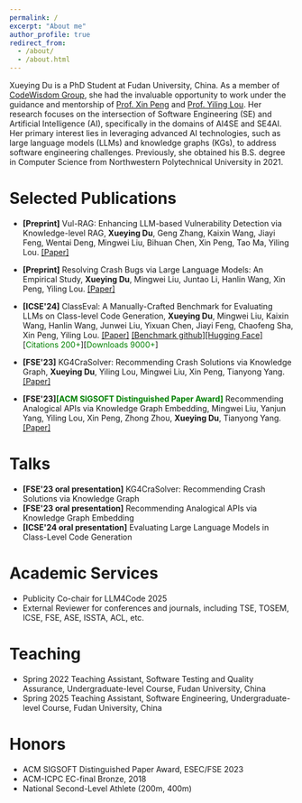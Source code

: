 ```yaml
---
permalink: /
excerpt: "About me"
author_profile: true
redirect_from: 
  - /about/
  - /about.html
---
```


Xueying Du is a PhD Student at Fudan University, China. As a member of [CodeWisdom Group](http://www.se.fudan.edu.cn), she had the invaluable opportunity to work under the guidance and mentorship of [Prof. Xin Peng](https://cspengxin.github.io) and [Prof. Yiling Lou](https://yilinglou.github.io/index.html). Her research focuses on the intersection of Software Engineering (SE) and Artificial Intelligence (AI), specifically in the domains of AI4SE and SE4AI. Her primary interest lies in leveraging advanced AI technologies, such as large language models (LLMs) and knowledge graphs (KGs), to address software engineering challenges. Previously, she obtained his B.S. degree in Computer Science from Northwestern Polytechnical University in 2021.

Selected Publications
=====
* **[Preprint]** Vul-RAG: Enhancing LLM-based Vulnerability Detection via Knowledge-level RAG, **Xueying Du**, Geng Zhang, Kaixin Wang, Jiayi Feng, Wentai Deng, Mingwei Liu, Bihuan Chen, Xin Peng, Tao Ma, Yiling Lou.   [[Paper]](https://arxiv.org/pdf/2406.11147)
  
* **[Preprint]** Resolving Crash Bugs via Large Language Models: An Empirical Study, **Xueying Du**, Mingwei Liu, Juntao Li, Hanlin Wang, Xin Peng, Yiling Lou.  [[Paper]](https://arxiv.org/abs/2312.10448)

* **[ICSE'24]** ClassEval: A Manually-Crafted Benchmark for Evaluating LLMs on Class-level Code Generation,
   **Xueying Du**, Mingwei Liu, Kaixin Wang, Hanlin Wang, Junwei Liu, Yixuan Chen, Jiayi Feng, Chaofeng Sha, Xin Peng, Yiling Lou.
    [[Paper]](https://arxiv.org/pdf/2308.01861.pdf) [[Benchmark github]](https://github.com/FudanSELab/ClassEval)[[Hugging Face]](https://huggingface.co/datasets/FudanSELab/ClassEval)[<span style="color:green">Citations 200+</span>][<span style="color:green">Downloads 9000+</span>]

* **[FSE'23]** KG4CraSolver: Recommending Crash Solutions via Knowledge Graph, **Xueying Du**, Yiling Lou, Mingwei Liu, Xin Peng, Tianyong Yang. [[Paper]](https://2023.esec-fse.org/details/fse-2023-research-papers/76/KG4CraSolver-Recommending-Crash-Solutions-via-Knowledge-Graph)

* **[FSE'23]<span style="color:green">[ACM SIGSOFT Distinguished Paper Award]</span>** Recommending Analogical APIs via Knowledge Graph Embedding, Mingwei Liu, Yanjun Yang, Yiling Lou, Xin Peng, Zhong Zhou, **Xueying Du**, Tianyong Yang. [[Paper]](https://2023.esec-fse.org/details/fse-2023-research-papers/64/Recommending-Analogical-APIs-via-Knowledge-Graph-Embedding)

Talks
======
- **[FSE'23 oral presentation]** KG4CraSolver: Recommending Crash Solutions via Knowledge Graph 
- **[FSE'23 oral presentation]** Recommending Analogical APIs via Knowledge Graph Embedding
- **[ICSE'24 oral presentation]** Evaluating Large Language Models in Class-Level Code Generation

Academic Services
======

- Publicity Co-chair for LLM4Code 2025
- External Reviewer for conferences and journals, including TSE, TOSEM, ICSE, FSE, ASE, ISSTA, ACL, etc.

Teaching
======
- Spring 2022 Teaching Assistant, Software Testing and Quality Assurance, Undergraduate-level Course, Fudan University, China
- Spring 2025 Teaching Assistant, Software Engineering, Undergraduate-level Course, Fudan University, China

Honors
=====

- ACM SIGSOFT Distinguished Paper Award, ESEC/FSE 2023
- ACM-ICPC EC-final Bronze, 2018
- National Second-Level Athlete (200m, 400m)
